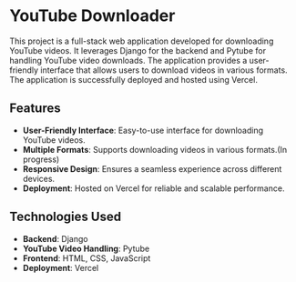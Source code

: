 # YouTube Downloader

This project is a full-stack web application developed for downloading YouTube videos. It leverages Django for the backend and Pytube for handling YouTube video downloads. The application provides a user-friendly interface that allows users to download videos in various formats. The application is successfully deployed and hosted using Vercel.

## Features

- **User-Friendly Interface**: Easy-to-use interface for downloading YouTube videos.
- **Multiple Formats**: Supports downloading videos in various formats.(In progress)
- **Responsive Design**: Ensures a seamless experience across different devices.
- **Deployment**: Hosted on Vercel for reliable and scalable performance.

## Technologies Used

- **Backend**: Django
- **YouTube Video Handling**: Pytube
- **Frontend**: HTML, CSS, JavaScript
- **Deployment**: Vercel
